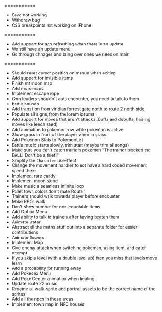 ===========

- Save not working
- Withdraw bug
- CSS breakpoints not working on iPhone

===========

- Add support for app refreshing when there is an update
- We still have an update menu
- Go through chnages and bring over ones we need on main

===========

- Should reset cursor position on menus when exiting
- Add support for invisible items
- Finish mt moon map
- Add more maps
- Implement escape rope
- Gym leaders shouldn't auto encounter, you need to talk to them
- battle sounds
- Add transition from viridian forrest gate north to route 2 north side
- Populate all signs, from the lorem ipsums
- Add support for moves that aren't attacks (Buffs and debuffs, healing moves like leech seed)
- Add animation to pokemon row while pokemon is active
- Show grass in front of the player when in grass
- Add Pokemon Stats to PokemonList
- Battle music starts slowly, trim start (maybe trim all songs)
- Make sure you can't catch trainers pokemon "The trainer blocked the BALL! Don't be a thief!"
- Simplify the `Character` useEffect
- Change the movement handler to not have a hard coded movement speed there
- Implement rare candy
- Implement moon stone
- Make music a seamless infinite loop
- Pallet town colors don't mate Route 1
- Trainers should walk towards player before encounter
- Make RPCs walk
- Don't show number for non-countable items
- Add Option Menu
- Add ability to talk to trainers after having beaten them
- Animate water
- Abstract all the maths stuff out into a separate folder for easier contributions
- Animate flowers
- Implement Map
- Give enemy attack when switching pokemon, using item, and catch attempt
- If you skip a level (with a double level up) then you miss that levels move learn
- Add a probability for running away
- Add Pokedex Menu
- Add Poke Center animation when healing
- Update route 22 music
- Rename all walk-sprite and portrait assets to be the correct name of the sprites
- Add all the npcs in these areas
- Implement town map in NPC houses
